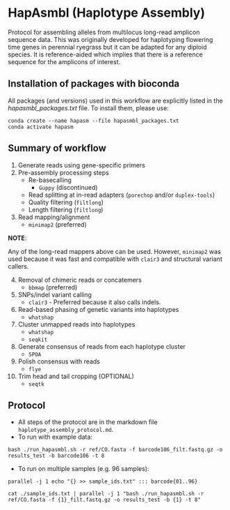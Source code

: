 # HapAsmbl (Haplotype Assembly)
Protocol for assembling alleles from multilocus long-read amplicon sequence data. This was originally developed for haplotyping flowering time genes in perennial ryegrass but it can be adapted for any diploid species. It is reference-aided which implies that there is a reference sequence for the amplicons of interest.
## Installation of packages with bioconda
All packages (and versions) used in this workflow are explicitly listed in the _hapasmbl_packages.txt_ file. To install them, please use:
```
conda create --name hapasm --file hapasmbl_packages.txt
conda activate hapasm
```
## Summary of workflow
1. Generate reads using gene-specific primers
2. Pre-assembly processing steps
    - Re-basecalling
        - `Guppy` (discontinued)
    - Read splitting at in-read adapters (`porechop` and/or `duplex-tools`)
    - Quality filtering (`filtlong`)
    - Length filtering (`filtlong`)
3. Read mapping/alignment
    - `minimap2` (preferred)

**NOTE**: 

Any of the long-read mappers above can be used. However, `minimap2` was used because it was fast and compatible with `clair3` and structural variant callers.

4. Removal of chimeric reads or concatemers
    - `bbmap` (preferred)
5. SNPs/indel variant calling
    - `clair3` - Preferred because it also calls indels.
6. Read-based phasing of genetic variants into haplotypes
    - `whatshap`
7. Cluster unmapped reads into haplotypes
    - `whatshap`
    - `seqkit`
8. Generate consensus of reads from each haplotype cluster
    - `SPOA`
9. Polish consensus with reads
    - `flye`
10. Trim head and tail cropping (OPTIONAL)
    - `seqtk`

## Protocol
- All steps of the protocol are in the markdown file `haplotype_assembly_protocol.md`.
- To run with example data:
```
bash ./run_hapasmbl.sh -r ref/CO.fasta -f barcode106_filt.fastq.gz -o results_test -b barcode106 -t 8
```
- To run on multiple samples (e.g. 96 samples):
```
parallel -j 1 echo "{} >> sample_ids.txt" ::: barcode{01..96}

cat ./sample_ids.txt | parallel -j 1 "bash ./run_hapasmbl.sh -r ref/CO.fasta -f {1}_filt.fastq.gz -o results_test -b {1} -t 8"
```

